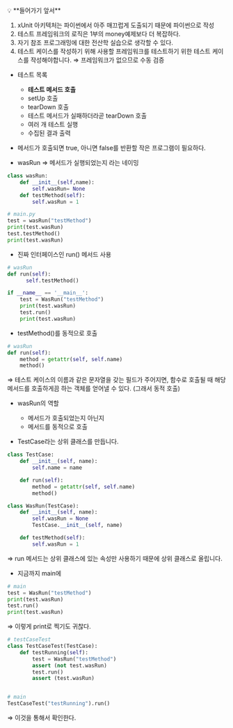 <aside>
💡 **들어가기 앞서**

1. xUnit 아키텍처는 파이썬에서 아주 매끄럽게 도출되기 때문에 파이썬으로 작성
2. 테스트 프레임워크의 로직은 1부의 money예제보다 더 복잡하다.
3. 자기 참조 프로그래밍에 대한 전산학 실습으로 생각할 수 있다.
4. 테스트 케이스를 작성하기 위해 사용할 프레임워크를 테스트하기 위한 테스트 케이스를 작성해야합니다. ⇒ 프레임워크가 없으므로 수동 검증
</aside>

- 테스트 목록
    - **테스트 메서드 호출**
    - setUp 호출
    - tearDown 호출
    - 테스트 메서드가 실패하더라곧 tearDown 호출
    - 여러 개 테스트 실행
    - 수집된 결과 출력

- 메서드가 호출되면 true, 아니면 false를 반환할 작은 프로그램이 필요하다.
- wasRun ⇒ 메서드가 실행되었는지 라는 네이밍

```python
class wasRun:
    def __init__(self,name):
        self.wasRun= None
    def testMethod(self):
        self.wasRun = 1

# main.py
test = wasRun("testMethod")
print(test.wasRun)
test.testMethod()
print(test.wasRun)
```

- 진짜 인터페이스인 run() 메서드 사용

```python
# wasRun
def run(self):
      self.testMethod()

if __name__ == '__main__':
    test = WasRun("testMethod")
    print(test.wasRun)
    test.run()
    print(test.wasRun)
```

- testMethod()를 동적으로 호출

```python
# wasRun
def run(self):
    method = getattr(self, self.name)
    method()
```

⇒ 테스트 케이스의 이름과 같은 문자열을 갖는 필드가 주어지면, 함수로 호출될 때 해당 메서드를 호출하게끔 하는 객체를 얻어낼 수 있다. (그래서 동적 호출)

- wasRun의 역할
    - 메서드가 호출되었는지 아닌지
    - 메서드를 동적으로 호출

- TestCase라는 상위 클래스를 만듭니다.

```python
class TestCase:
    def __init__(self, name):
        self.name = name

    def run(self):
        method = getattr(self, self.name)
        method()
```

```python
class WasRun(TestCase):
    def __init__(self, name):
        self.wasRun = None
        TestCase.__init__(self, name)

    def testMethod(self):
        self.wasRun = 1
```

⇒ run 메서드는 상위 클래스에 있는 속성만 사용하기 때문에 상위 클래스로 올립니다.

- 지금까지 main에

```python
# main
test = WasRun("testMethod")
print(test.wasRun)
test.run()
print(test.wasRun)
```

⇒ 이렇게 print로 찍기도 귀찮다.

```python
# testCaseTest
class TestCaseTest(TestCase):
    def testRunning(self):
        test = WasRun("testMethod")
        assert (not test.wasRun)
        test.run()
        assert (test.wasRun)
```

```python

# main
TestCaseTest("testRunning").run()
```

⇒ 이것을 통해서 확인한다.